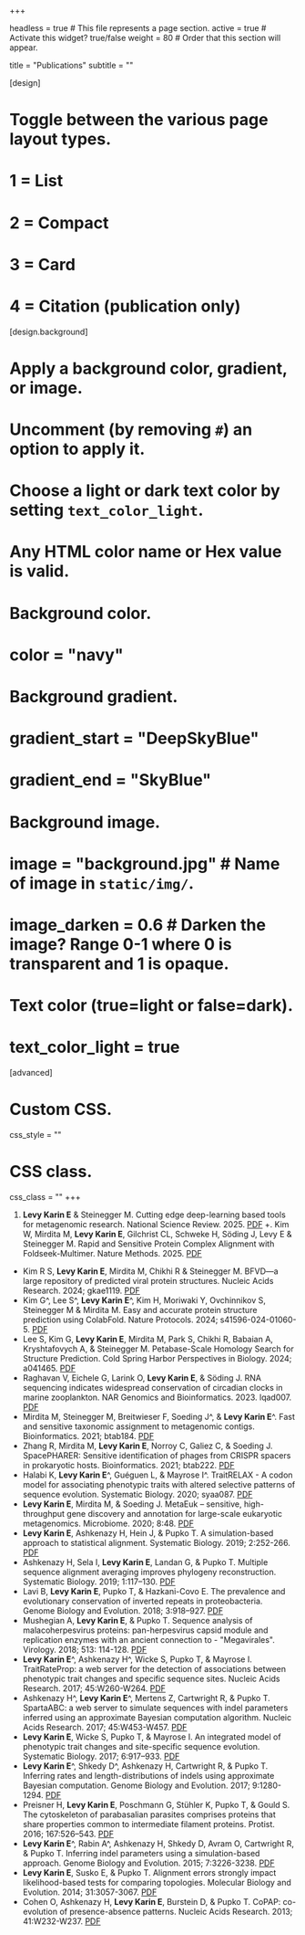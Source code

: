 +++

headless = true  # This file represents a page section.
active = true  # Activate this widget? true/false
weight = 80  # Order that this section will appear.

title = "Publications"
subtitle = ""

[design]
  # Toggle between the various page layout types.
  #   1 = List
  #   2 = Compact
  #   3 = Card
  #   4 = Citation (publication only)


[design.background]
  # Apply a background color, gradient, or image.
  #   Uncomment (by removing `#`) an option to apply it.
  #   Choose a light or dark text color by setting `text_color_light`.
  #   Any HTML color name or Hex value is valid.
  
  # Background color.
  # color = "navy"
  
  # Background gradient.
  # gradient_start = "DeepSkyBlue"
  # gradient_end = "SkyBlue"
  
  # Background image.
  # image = "background.jpg"  # Name of image in `static/img/`.
  # image_darken = 0.6  # Darken the image? Range 0-1 where 0 is transparent and 1 is opaque.

  # Text color (true=light or false=dark).
  # text_color_light = true  
  
[advanced]
 # Custom CSS. 
 css_style = ""
 
 # CSS class.
 css_class = ""
+++

1. **Levy Karin E** & Steinegger M. Cutting edge deep-learning based tools for metagenomic research. National Science Review. 2025. [PDF](https://academic.oup.com/nsr/advance-article/doi/10.1093/nsr/nwaf056/8024426) 
+. Kim W, Mirdita M, **Levy Karin E**, Gilchrist CL, Schweke H, Söding J, Levy E & Steinegger M. Rapid and Sensitive Protein Complex Alignment with Foldseek-Multimer. Nature Methods. 2025. [PDF](https://www.nature.com/articles/s41592-025-02593-7.pdf)
- Kim R S, **Levy Karin E**, Mirdita M, Chikhi R & Steinegger M. BFVD—a large repository of predicted viral protein structures. Nucleic Acids Research. 2024; gkae1119. [PDF](https://doi.org/10.1093/nar/gkae1119)
- Kim G^, Lee S^, **Levy Karin E**^, Kim H, Moriwaki Y, Ovchinnikov S, Steinegger M & Mirdita M. Easy and accurate protein structure prediction using ColabFold. Nature Protocols. 2024; s41596-024-01060-5. [PDF](https://rdcu.be/dWViQ)
- Lee S, Kim G, **Levy Karin E**, Mirdita M, Park S, Chikhi R, Babaian A, Kryshtafovych A, & Steinegger M. Petabase-Scale Homology Search for Structure Prediction. Cold Spring Harbor Perspectives in Biology. 2024; a041465. [PDF](http://m.cshperspectives.cshlp.org/content/early/2024/02/05/cshperspect.a041465.full.pdf)
- Raghavan V, Eichele G, Larink O, **Levy Karin E**, & Söding J. RNA sequencing indicates widespread conservation of circadian clocks in marine zooplankton. NAR Genomics and Bioinformatics. 2023. lqad007. [PDF](https://academic.oup.com/nargab/article-pdf/5/1/lqad007/48992000/lqad007.pdf)
- Mirdita M, Steinegger M, Breitwieser F, Soeding J^, & **Levy Karin E**^. Fast and sensitive taxonomic assignment to metagenomic contigs. Bioinformatics. 2021; btab184. [PDF](https://academic.oup.com/bioinformatics/advance-article/doi/10.1093/bioinformatics/btab184/6178277)
- Zhang R, Mirdita M, **Levy Karin E**, Norroy C, Galiez C, & Soeding J. SpacePHARER: Sensitive identification of phages from CRISPR spacers in prokaryotic hosts. Bioinformatics. 2021; btab222. [PDF](https://academic.oup.com/bioinformatics/advance-article/doi/10.1093/bioinformatics/btab222/6207963)
- Halabi K, **Levy Karin E**^, Guéguen L, & Mayrose I^. TraitRELAX - A codon model for associating phenotypic traits with altered selective patterns of sequence evolution. Systematic Biology. 2020; syaa087. [PDF](https://academic.oup.com/sysbio/advance-article-abstract/doi/10.1093/sysbio/syaa087/6012374?redirectedFrom=fulltext)
- **Levy Karin E**, Mirdita M, & Soeding J. MetaEuk – sensitive, high-throughput gene discovery and annotation for large-scale eukaryotic metagenomics. Microbiome. 2020; 8:48. [PDF](https://rdcu.be/b3ozK)
- **Levy Karin E**, Ashkenazy H, Hein J, & Pupko T. A simulation-based approach to statistical alignment. Systematic Biology. 2019; 2:252-266. [PDF](https://academic.oup.com/sysbio/article-pdf/68/2/252/27739173/syy059.pdf)
- Ashkenazy H, Sela I, **Levy Karin E**, Landan G, & Pupko T. Multiple sequence alignment averaging improves phylogeny reconstruction. Systematic Biology. 2019; 1:117–130. [PDF](https://academic.oup.com/sysbio/article-pdf/68/1/117/27127304/syy036.pdf)
- Lavi B, **Levy Karin E**, Pupko T, & Hazkani-Covo E. The prevalence and evolutionary conservation of inverted repeats in proteobacteria. Genome Biology and Evolution. 2018; 3:918–927. [PDF](https://academic.oup.com/gbe/article-pdf/10/3/918/24820113/evy044.pdf)
- Mushegian A, **Levy Karin E**, & Pupko T. Sequence analysis of malacoherpesvirus proteins: pan-herpesvirus capsid module and replication enzymes with an ancient connection to - "Megavirales". Virology. 2018; 513: 114-128. [PDF](https://www.sciencedirect.com/science/article/pii/S0042682217303513/pdfft?md5=368336fcd5bcf59771691469ceb7f34b&pid=1-s2.0-S0042682217303513-main.pdf)
- **Levy Karin E**^, Ashkenazy H^, Wicke S, Pupko T, & Mayrose I. TraitRateProp: a web server for the detection of associations between phenotypic trait changes and specific sequence sites. Nucleic Acids Research. 2017; 45:W260-W264. [PDF](https://academic.oup.com/nar/article-pdf/45/W1/W260/18137235/gkx288.pdf)
- Ashkenazy H^, **Levy Karin E**^, Mertens Z, Cartwright R, & Pupko T. SpartaABC: a web server to simulate sequences with indel parameters inferred using an approximate Bayesian computation algorithm. Nucleic Acids Research. 2017; 45:W453-W457. [PDF](https://academic.oup.com/nar/article-pdf/45/W1/W453/18137313/gkx322.pdf)
- **Levy Karin E**, Wicke S, Pupko T, & Mayrose I. An integrated model of phenotypic trait changes and site-specific sequence evolution. Systematic Biology. 2017; 6:917–933. [PDF](https://academic.oup.com/sysbio/article-pdf/66/6/917/21192508/syx032.pdf)
- **Levy Karin E**^, Shkedy D^, Ashkenazy H, Cartwright R, & Pupko T. Inferring rates and length-distributions of indels using approximate Bayesian computation. Genome Biology and Evolution. 2017; 9:1280-1294. [PDF](https://academic.oup.com/gbe/article-pdf/9/5/1280/19270382/evx084.pdf)
- Preisner H, **Levy Karin E**, Poschmann G, Stühler K, Pupko T, & Gould S. The cytoskeleton of parabasalian parasites comprises proteins that share properties common to intermediate filament proteins. Protist. 2016; 167:526–543. [PDF](https://www.sciencedirect.com/science/article/pii/S1434461016300517/pdfft?md5=ea5865a405b4155f9dc2c8377887b631&pid=1-s2.0-S1434461016300517-main.pdf)
- **Levy Karin E**^, Rabin A^, Ashkenazy H, Shkedy D, Avram O, Cartwright R, & Pupko T. Inferring indel parameters using a simulation-based approach. Genome Biology and Evolution. 2015; 7:3226-3238. [PDF](https://academic.oup.com/gbe/article-pdf/7/12/3226/17924188/evv212.pdf)
- **Levy Karin E**, Susko E, & Pupko T. Alignment errors strongly impact likelihood-based tests for comparing topologies. Molecular Biology and Evolution. 2014; 31:3057-3067. [PDF](https://academic.oup.com/mbe/article-pdf/31/11/3057/13167922/msu231.pdf)
- Cohen O, Ashkenazy H, **Levy Karin E**, Burstein D, & Pupko T. CoPAP: co-evolution of presence-absence patterns. Nucleic Acids Research. 2013; 41:W232-W237. [PDF](https://academic.oup.com/nar/article-pdf/41/W1/W232/3872430/gkt471.pdf)
  
